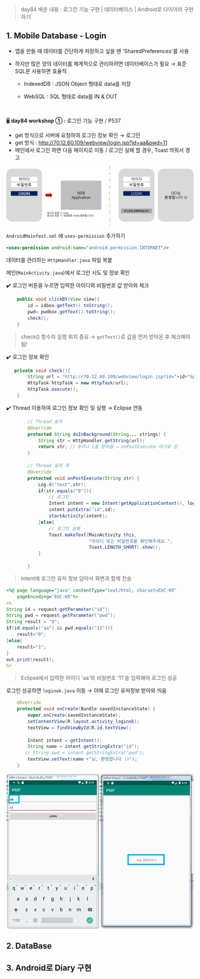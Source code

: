 > day84 배운 내용 : 로그인 기능 구현 | 데이터베이스 | Android로 다이어리 구현하기

## 1. Mobile Database - Login

- 앱을 만들 때 데이터를 간단하게 저장하고 싶을 땐 'SharedPreferences'를 사용

- 하지만 많은 양의 데이터를 체계적으로 관리하려면 데이터베이스가 필요 → 표준 SQL문 사용하면 효율적

  - IndexedDB : JSON Object 형태로 data를 저장

  - WebSQL : SQL 형태로 data를 IN & OUT

<br>

:desktop_computer: **day84 workshop ① :** 로그인 기능 구현 / P537

- get 방식으로 서버에 요청하여 로그인 정보 확인 → 로그인
- get 방식 : http://70.12.60.109/webview/login.jsp?id=aa&pwd=11
- 메인에서 로그인 하면 다음 페이지로 이동 / 로그인 실패 할 경우, Toast 띄워서 경고

![day84_login_useDB](../Image/Result/workshop/Android/day84_login_useDB.jpg)

`AndroidMainfest.xml` 에 `uses-permission` 추가하기 

```xml
<uses-permission android:name="android.permission.INTERNET"/>
```

데이터를 관리하는 `HttpHandler.java` 파일 복붙

메인(`MainActivity.java`)에서 로그인 시도 및 정보 확인

:heavy_check_mark: 로그인 버튼을 누르면 입력한 아이디와 비밀번호 값 받아와 체크

```java
    public void clickBt(View view){
        id = idbox.getText().toString();
        pwd= pwdbox.getText().toString();
        check();
    }
```

> check() 함수의 실행 위치 중요 → `getText()`로 값을 먼저 받아온 후 체크해야됨!

:heavy_check_mark: 로그인 정보 확인

```java
   private void check(){
        String url = "http://70.12.60.109/webview/login.jsp?id="+id+"&pwd="+pwd;
        HttpTask httpTask = new HttpTask(url);
        httpTask.execute();
    }
```

:heavy_check_mark: Thread 이용하여 로그인 정보 확인 및 실행 → Eclipse 연동

```java
        // Thread 동작
        @Override
        protected String doInBackground(String... strings) {
            String str = HttpHandler.getString(url);
            return str; // 0이나 1을 받아옴 → onPostExecute 여기로 감
        }

        // Thread 동작 후
        @Override
        protected void onPostExecute(String str) {
            Log.d("test",str);
            if(str.equals("0")){
                // 로그인
                Intent intent = new Intent(getApplicationContext(), loginok.class);
                intent.putExtra("id",id);
                startActivity(intent);
            }else{
                // 로그인 실패
                Toast.makeText(MainActivity.this,
                               "아이디 또는 비밀번호를 확인해주세요.",
                               Toast.LENGTH_SHORT).show();
            }

        }
```

> Intent에 로그인 유저 정보 담아서 화면과 함께 전송

```jsp
<%@ page language="java" contentType="text/html; charset=EUC-KR"
    pageEncoding="EUC-KR"%>
<%
String id = request.getParameter("id");
String pwd = request.getParameter("pwd");
String result = "0";
if(id.equals("aa") && pwd.equals("11")){
	result="0";
}else{
	result="1";
}
out.print(result);
%>
```

> Eclipse에서 입력한 아이디 'aa'와 비밀번호 '11'을 입력해야 로그인 성공 

로그인 성공하면 `loginok.java` 이동 → 이때 로그인 유저정보 받아와 띄움

```java
    @Override
    protected void onCreate(Bundle savedInstanceState) {
        super.onCreate(savedInstanceState);
        setContentView(R.layout.activity_loginok);
        textView = findViewById(R.id.textView);

        Intent intent = getIntent();
        String name = intent.getStringExtra("id");
       // String pwd = intent.getStringExtra("pwd");
        textView.setText(name +"님, 환영합니다 :)");
    }
```

![day84_login_P537](../Image/Result/workshop/Android/day84_login_P537.jpg)



## 2. DataBase



## 3. Android로 Diary 구현

